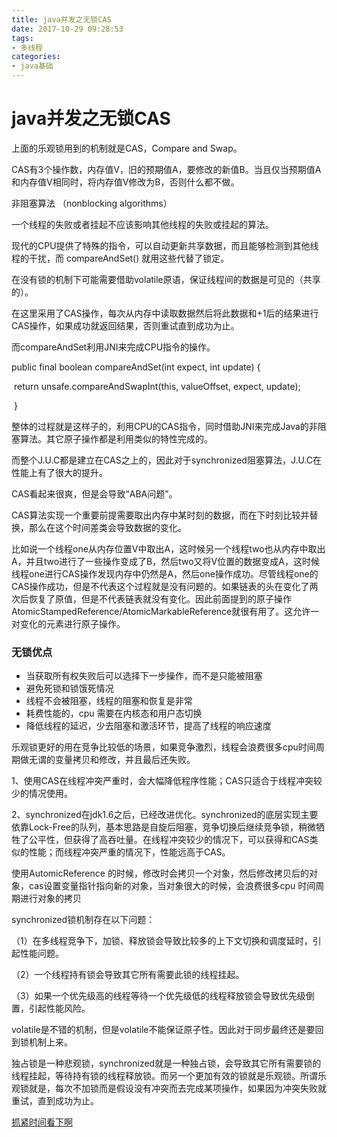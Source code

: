 ```yaml
---
title: java并发之无锁CAS
date: 2017-10-29 09:28:53
tags:
- 多线程
categories:
- java基础
---
```


# java并发之无锁CAS



上面的乐观锁用到的机制就是CAS，Compare and Swap。

CAS有3个操作数，内存值V，旧的预期值A，要修改的新值B。当且仅当预期值A和内存值V相同时，将内存值V修改为B，否则什么都不做。

非阻塞算法 （nonblocking algorithms）

一个线程的失败或者挂起不应该影响其他线程的失败或挂起的算法。

现代的CPU提供了特殊的指令，可以自动更新共享数据，而且能够检测到其他线程的干扰，而 compareAndSet() 就用这些代替了锁定。

在没有锁的机制下可能需要借助volatile原语，保证线程间的数据是可见的（共享的）。



在这里采用了CAS操作，每次从内存中读取数据然后将此数据和+1后的结果进行CAS操作，如果成功就返回结果，否则重试直到成功为止。

而compareAndSet利用JNI来完成CPU指令的操作。

public final boolean compareAndSet(int expect, int update) {   

​    return unsafe.compareAndSwapInt(this, valueOffset, expect, update);

​    }

整体的过程就是这样子的，利用CPU的CAS指令，同时借助JNI来完成Java的非阻塞算法。其它原子操作都是利用类似的特性完成的。

而整个J.U.C都是建立在CAS之上的，因此对于synchronized阻塞算法，J.U.C在性能上有了很大的提升。

CAS看起来很爽，但是会导致“ABA问题”。

CAS算法实现一个重要前提需要取出内存中某时刻的数据，而在下时刻比较并替换，那么在这个时间差类会导致数据的变化。

比如说一个线程one从内存位置V中取出A，这时候另一个线程two也从内存中取出A，并且two进行了一些操作变成了B，然后two又将V位置的数据变成A，这时候线程one进行CAS操作发现内存中仍然是A，然后one操作成功。尽管线程one的CAS操作成功，但是不代表这个过程就是没有问题的。如果链表的头在变化了两次后恢复了原值，但是不代表链表就没有变化。因此前面提到的原子操作AtomicStampedReference/AtomicMarkableReference就很有用了。这允许一对变化的元素进行原子操作。

<!--more-->

### 无锁优点

- 当获取所有权失败后可以选择下一步操作，而不是只能被阻塞
- 避免死锁和锁饿死情况
- 线程不会被阻塞，线程的阻塞和恢复是非常
- 耗费性能的，cpu 需要在内核态和用户态切换
- 降低线程的延迟，少去阻塞和激活环节，提高了线程的响应速度



乐观锁更好的用在竞争比较低的场景，如果竞争激烈，线程会浪费很多cpu时间周期做无谓的变量拷贝和修改，并且最后还失败。

1、使用CAS在线程冲突严重时，会大幅降低程序性能；CAS只适合于线程冲突较少的情况使用。

2、synchronized在jdk1.6之后，已经改进优化。synchronized的底层实现主要依靠Lock-Free的队列，基本思路是自旋后阻塞，竞争切换后继续竞争锁，稍微牺牲了公平性，但获得了高吞吐量。在线程冲突较少的情况下，可以获得和CAS类似的性能；而线程冲突严重的情况下，性能远高于CAS。

使用AutomicReference 的时候，修改时会拷贝一个对象，然后修改拷贝后的对象，cas设置变量指针指向新的对象，当对象很大的时候，会浪费很多cpu 时间周期进行对象的拷贝



synchronized锁机制存在以下问题：

（1）在多线程竞争下，加锁、释放锁会导致比较多的上下文切换和调度延时，引起性能问题。

（2）一个线程持有锁会导致其它所有需要此锁的线程挂起。

（3）如果一个优先级高的线程等待一个优先级低的线程释放锁会导致优先级倒置，引起性能风险。

volatile是不错的机制，但是volatile不能保证原子性。因此对于同步最终还是要回到锁机制上来。

独占锁是一种悲观锁，synchronized就是一种独占锁，会导致其它所有需要锁的线程挂起，等待持有锁的线程释放锁。而另一个更加有效的锁就是乐观锁。所谓乐观锁就是，每次不加锁而是假设没有冲突而去完成某项操作，如果因为冲突失败就重试，直到成功为止。



[抓紧时间看下啊](http://zl198751.iteye.com/blog/1848575?hmsr=toutiao.io&utm_medium=toutiao.io&utm_source=toutiao.io)